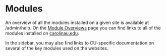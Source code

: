 # Modules
An overview of all the modules installed on a given site is available at /admin/help. On the [Module Overviews](/module-overviews.md) page you can find links to all of the modules installed on [carolinau.edu](https://carolinau.edu).

In the sidebar, you may also find links to CU-specific documentation on several of the key modules used on the websites.